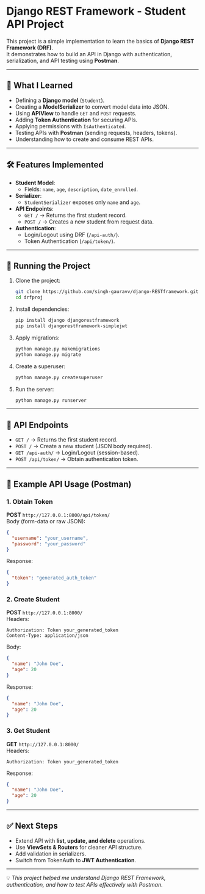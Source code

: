 # Django REST Framework - Student API Project

This project is a simple implementation to learn the basics of **Django REST Framework (DRF)**.  
It demonstrates how to build an API in Django with authentication, serialization, and API testing using **Postman**.

---

## 📌 What I Learned
- Defining a **Django model** (`Student`).
- Creating a **ModelSerializer** to convert model data into JSON.
- Using **APIView** to handle `GET` and `POST` requests.
- Adding **Token Authentication** for securing APIs.
- Applying permissions with `IsAuthenticated`.
- Testing APIs with **Postman** (sending requests, headers, tokens).
- Understanding how to create and consume REST APIs.

---

## 🛠️ Features Implemented
- **Student Model**:
  - Fields: `name`, `age`, `description`, `date_enrolled`.
- **Serializer**:
  - `StudentSerializer` exposes only `name` and `age`.
- **API Endpoints**:
  - `GET /` → Returns the first student record.
  - `POST /` → Creates a new student from request data.
- **Authentication**:
  - Login/Logout using DRF (`/api-auth/`).
  - Token Authentication (`/api/token/`).

---

## 🚀 Running the Project
1. Clone the project:
   ```bash
   git clone https://github.com/singh-gauravv/django-RESTframework.git
   cd drfproj
   ```

2. Install dependencies:
   ```bash
   pip install django djangorestframework
   pip install djangorestframework-simplejwt
   ```

3. Apply migrations:
   ```bash
   python manage.py makemigrations
   python manage.py migrate
   ```

4. Create a superuser:
   ```bash
   python manage.py createsuperuser
   ```

5. Run the server:
   ```bash
   python manage.py runserver
   ```

---

## 📂 API Endpoints
- `GET /` → Returns the first student record.  
- `POST /` → Create a new student (JSON body required).  
- `GET /api-auth/` → Login/Logout (session-based).  
- `POST /api/token/` → Obtain authentication token.  

---

## 🔑 Example API Usage (Postman)

### 1. Obtain Token
**POST** `http://127.0.0.1:8000/api/token/`  
Body (form-data or raw JSON):
```json
{
  "username": "your_username",
  "password": "your_password"
}
```
Response:
```json
{
  "token": "generated_auth_token"
}
```

### 2. Create Student
**POST** `http://127.0.0.1:8000/`  
Headers:
```
Authorization: Token your_generated_token
Content-Type: application/json
```
Body:
```json
{
  "name": "John Doe",
  "age": 20
}
```
Response:
```json
{
  "name": "John Doe",
  "age": 20
}
```

### 3. Get Student
**GET** `http://127.0.0.1:8000/`  
Headers:
```
Authorization: Token your_generated_token
```
Response:
```json
{
  "name": "John Doe",
  "age": 20
}
```

---

## ✅ Next Steps
- Extend API with **list, update, and delete** operations.
- Use **ViewSets & Routers** for cleaner API structure.
- Add validation in serializers.
- Switch from TokenAuth to **JWT Authentication**.

---

💡 *This project helped me understand Django REST Framework, authentication, and how to test APIs effectively with Postman.*
